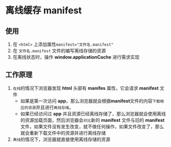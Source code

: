 # 离线缓存 manifest

## 使用

1. 在 `<html>` 上添加属性`manifest="文件名.manifest"`
2. 在 `文件名.manifest` ⽂件的编写离线存储的资源 
3. 在离线状态时，操作 **window.applicationCache** 进⾏需求实现

## 工作原理

1. `在线`的情况下浏览器发现 **html** 头部有 **manifes** 属性，它会请求 **manifest** ⽂件
   - 如果是第⼀次访问 **app**，那么浏览器就会根据**manifest**⽂件的内容`下载相应的资源`并且进⾏`离线存储`。
   - 如果已经访问过 **app** 并且资源已经离线存储了，那么浏览器就会使⽤离线的资源加载⻚⾯，然后浏览器会`对⽐`新的 **manifest** ⽂件与旧的 **manifest** ⽂件，如果⽂件没有发⽣改变，就不做任何操作，如果⽂件改变了，那么就会重新下载⽂件中的资源并进⾏离线存储
2. `离线`的情况下，浏览器就直接使⽤离线存储的资源